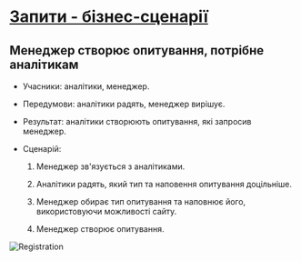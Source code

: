 # [Запити - бізнес-сценарії](https://github.com/MkZb/ODB/blob/master/doc/requests.md#3-%D1%81%D1%86%D0%B5%D0%BD%D0%B0%D1%80%D1%96%D1%97)

## Менеджер створює опитування, потрібне аналітикам

- Учасники: аналітики, менеджер.

- Передумови: аналітики радять, менеджер вирішує.

- Результат: аналітики створюють опитування, які запросив менеджер.

- Сценарій:

	1. Менеджер зв'язується з аналітиками.
	
	2. Аналітики радять, який тип та наповення опитування доцільніше.
	
	3. Менеджер обирає тип опитування та наповнює його, використовуючи можливості сайту.
		
	4. Менеджер створює опитування.

![Registration](https://imgur.com/BXJWz1u.png)
